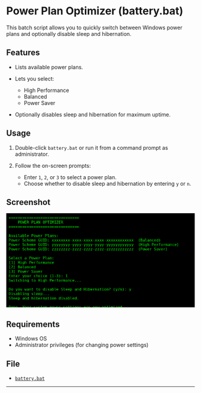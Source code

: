# Power Plan Optimizer (battery.bat)

This batch script allows you to quickly switch between Windows power plans and optionally disable sleep and hibernation.

## Features

* Lists available power plans.
* Lets you select:

  * High Performance
  * Balanced
  * Power Saver
* Optionally disables sleep and hibernation for maximum uptime.

## Usage

1. Double-click `battery.bat` or run it from a command prompt as administrator.
2. Follow the on-screen prompts:

   * Enter `1`, `2`, or `3` to select a power plan.
   * Choose whether to disable sleep and hibernation by entering `y` or `n`.

## Screenshot

![Power Plan Optimizer Output](battery_script_output.png)

## Requirements

* Windows OS
* Administrator privileges (for changing power settings)

## File

* [`battery.bat`](battery.bat)

---

